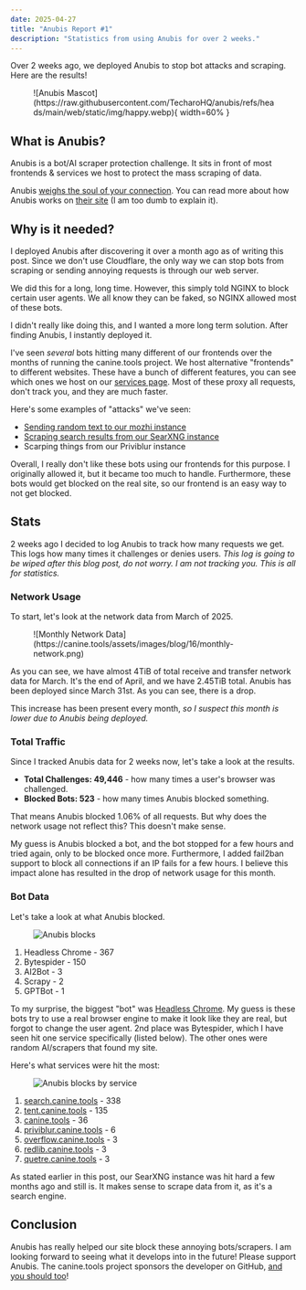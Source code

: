 ```yaml
---
date: 2025-04-27
title: "Anubis Report #1"
description: "Statistics from using Anubis for over 2 weeks."
---
```

Over 2 weeks ago, we deployed Anubis to stop bot attacks and scraping. Here are the results!
<!-- more -->

<figure markdown="span">
  ![Anubis Mascot](https://raw.githubusercontent.com/TecharoHQ/anubis/refs/heads/main/web/static/img/happy.webp){ width=60% }
</figure>

## What is Anubis?
Anubis is a bot/AI scraper protection challenge. It sits in front of most frontends & services we host to protect the mass scraping of data.

Anubis [weighs the soul of your connection](https://en.wikipedia.org/wiki/Weighing_of_souls). You can read more about how Anubis works on [their site](https://anubis.techaro.lol/docs/design/how-anubis-works) (I am too dumb to explain it).

## Why is it needed?
I deployed Anubis after discovering it over a month ago as of writing this post. Since we don't use Cloudflare, the only way we can stop bots from scraping or sending annoying requests is through our web server.

We did this for a long, long time. However, this simply told NGINX to block certain user agents. We all know they can be faked, so NGINX allowed most of these bots.

I didn't really like doing this, and I wanted a more long term solution. After finding Anubis, I instantly deployed it.

I've seen *several* bots hitting many different of our frontends over the months of running the canine.tools project. We host alternative "frontends" to different websites. These have a bunch of different features, you can see which ones we host on our [services page](https://canine.tools/services/). Most of these proxy all requests, don't track you, and they are much faster.

Here's some examples of "attacks" we've seen:

* [Sending random text to our mozhi instance](https://canine.tools/blog/2024/09/16/september-16-2024/)
* [Scraping search results from our SearXNG instance](https://canine.tools/blog/2024/11/05/november-5-2024/)
* Scarping things from our Priviblur instance

Overall, I really don't like these bots using our frontends for this purpose. I originally allowed it, but it became too much to handle. Furthermore, these bots would get blocked on the real site, so our frontend is an easy way to not get blocked.

## Stats
2 weeks ago I decided to log Anubis to track how many requests we get. This logs how many times it challenges or denies users. *This log is going to be wiped after this blog post, do not worry. I am not tracking you. This is all for statistics.*

### Network Usage
To start, let's look at the network data from March of 2025.

<figure markdown="span">
  ![Monthly Network Data](https://canine.tools/assets/images/blog/16/monthly-network.png)
</figure>

As you can see, we have almost 4TiB of total receive and transfer network data for March. It's the end of April, and we have 2.45TiB total. Anubis has been deployed since March 31st. As you can see, there is a drop.

This increase has been present every month, *so I suspect this month is lower due to Anubis being deployed.*

### Total Traffic
Since I tracked Anubis data for 2 weeks now, let's take a look at the results.

* **Total Challenges: 49,446** - how many times a user's browser was challenged.
* **Blocked Bots: 523** - how many times Anubis blocked something.

That means Anubis blocked 1.06% of all requests. But why does the network usage not reflect this? This doesn't make sense.

My guess is Anubis blocked a bot, and the bot stopped for a few hours and tried again, only to be blocked once more. Furthermore, I added fail2ban support to block all connections if an IP fails for a few hours. I believe this impact alone has resulted in the drop of network usage for this month.

### Bot Data
Let's take a look at what Anubis blocked.

<figure markdown="span">
  <img alt="Anubis blocks" src="{{ config.site_url }}assets/images/blog/16/blocks.png">
</figure>

1. Headless Chrome - 367
2. Bytespider - 150
3. AI2Bot - 3
4. Scrapy - 2
5. GPTBot - 1

To my surprise, the biggest "bot" was [Headless Chrome](https://developer.chrome.com/blog/headless-chrome/). My guess is these bots try to use a real browser engine to make it look like they are real, but forgot to change the user agent. 2nd place was Bytespider, which I have seen hit one service specifically (listed below). The other ones were random AI/scrapers that found my site.

Here's what services were hit the most:

<figure markdown="span">
  <img alt="Anubis blocks by service" src="{{ config.site_url }}assets/images/blog/16/blocks-service.png">
</figure>

1. [search.canine.tools](https://search.canine.tools) - 338
2. [tent.canine.tools](https://tent.canine.tools) - 135
3. [canine.tools](https://canine.tools) - 36
4. [priviblur.canine.tools](https://priviblur.canine.tools) - 6
5. [overflow.canine.tools](https://overflow.canine.tools) - 3
6. [redlib.canine.tools](https://redlib.canine.tools) - 3
7. [quetre.canine.tools](https://quetre.canine.tools) - 3

As stated earlier in this post, our SearXNG instance was hit hard a few months ago and still is. It makes sense to scrape data from it, as it's a search engine.

## Conclusion
Anubis has really helped our site block these annoying bots/scrapers. I am looking forward to seeing what it develops into in the future! Please support Anubis. The canine.tools project sponsors the developer on GitHub, [and you should too](https://github.com/sponsors/Xe)!